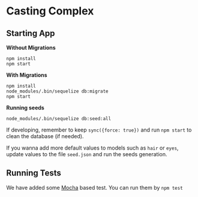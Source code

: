 # Casting Complex 

## Starting App

**Without Migrations**

```
npm install
npm start
```

**With Migrations**

```
npm install
node_modules/.bin/sequelize db:migrate
npm start
```

**Running seeds**

```
node_modules/.bin/sequelize db:seed:all
```

If developing, remember to keep `sync({force: true})` and run `npm start` to clean the database (if needed).

If you wanna add more default values to models such as `hair` or `eyes`, update values to the file `seed.json` and run the seeds generation.

## Running Tests

We have added some [Mocha](https://mochajs.org) based test. You can run them by `npm test`
